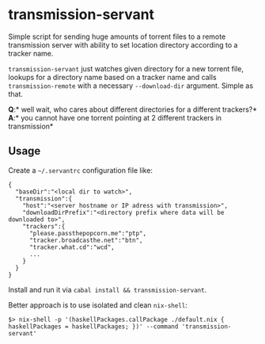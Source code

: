 # transmission-servant

Simple script for sending huge amounts of torrent files to a remote transmission server with ability to set location directory according to a tracker name.

`transmission-servant` just watches given directory for a new torrent file, lookups for a directory name based on a tracker name and calls `transmission-remote` with a necessary `--download-dir` argument. Simple as that.

**Q**:* well wait, who cares about different directories for a different trackers?*  
**A**:* you cannot have one torrent pointing at 2 different trackers in transmission* 

## Usage

Create a `~/.servantrc` configuration file like:

```
{
  "baseDir":"<local dir to watch>",
  "transmission":{
    "host":"<server hostname or IP adress with transmission>",
    "downloadDirPrefix":"<directory prefix where data will be downloaded to>",
    "trackers":{
      "please.passthepopcorn.me":"ptp",
      "tracker.broadcasthe.net":"btn",
      "tracker.what.cd":"wcd",
      ...
    }
  }
}
```

Install and run it via `cabal install && transmission-servant`.

Better approach is to use isolated and clean `nix-shell`:
```
$> nix-shell -p '(haskellPackages.callPackage ./default.nix { haskellPackages = haskellPackages; })' --command 'transmission-servant'
```